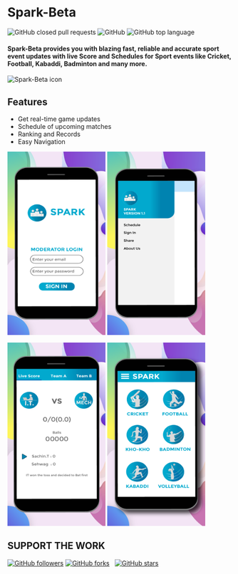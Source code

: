 # Spark-Beta

![GitHub closed pull requests](https://img.shields.io/github/issues-pr-closed/hrshmistry/Spark-Beta)
![GitHub](https://img.shields.io/github/license/hrshmistry/Spark-Beta)
![GitHub top language](https://img.shields.io/github/languages/top/hrshmistry/Spark-Beta)

#### Spark-Beta provides you with blazing fast, reliable and accurate sport event updates with live Score and Schedules for Sport events like Cricket, Football, Kabaddi, Badminton and many more. 

![Spark-Beta icon](https://github.com/hrshmistry/Spark-Beta/blob/master/app/src/main/res/mipmap-xxxhdpi/app_icon.png)

## Features
- Get real-time game updates
- Schedule of upcoming matches
- Ranking and Records
- Easy Navigation

<p float="center"> 
  <img src="/Screenshots/1.png" height="412" width="220" />
  <img src="/Screenshots/2.png" height="412" width="220" />
</p>

<p float="center"> 
  <img src="/Screenshots/3.png" height="412" width="220" />
  <img src="/Screenshots/4.png" height="412" width="220" />
</p>

## SUPPORT THE WORK

[![GitHub followers](https://img.shields.io/github/followers/hrshmistry?label=follow&style=social)](https://github.com/hrshmistry?tab=followers)
[![GitHub forks](https://img.shields.io/github/forks/hrshmistry/Spark-Beta?label=forks&style=social)](https://github.com/hrshmistry/Spark-Beta/network) &nbsp;
[![GitHub stars](https://img.shields.io/github/stars/hrshmistry/Spark-Beta?style=social)](https://github.com/hrshmistry/Spark-Beta/stargazers)
&nbsp;
